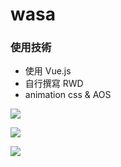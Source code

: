 # wasa

### 使用技術
* 使用 Vue.js 
* 自行撰寫 RWD
* animation css & AOS

![](https://i.imgur.com/17QDNkE.png)

![](https://i.imgur.com/w77U11g.png)

![](https://i.imgur.com/VsRv1El.png)
